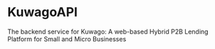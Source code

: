 # KuwagoAPI

The backend service for Kuwago: A web-based Hybrid P2B Lending Platform for Small and Micro Businesses
